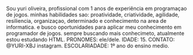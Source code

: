 Sou yuri oliveira, profissional com 1 anos de experiência em programaçao de jogos. 
minhas habilidades sao: proatividade, criatividade, agilidade, resiliencia, organizaçao, determinado e conhecimento na area de informatica.
e busco oportunidades para aplicar meu conhecimento em programador de jogos. 
sempre buscando mais conhecimeto, atualmente estou estudando HTML.
PRONOMES: ele/dele.
IDADE: 15.
CONTATO: @YURI-XBJ instagram.
ESCOLARIADADE: 1º ano do ensino medio.



